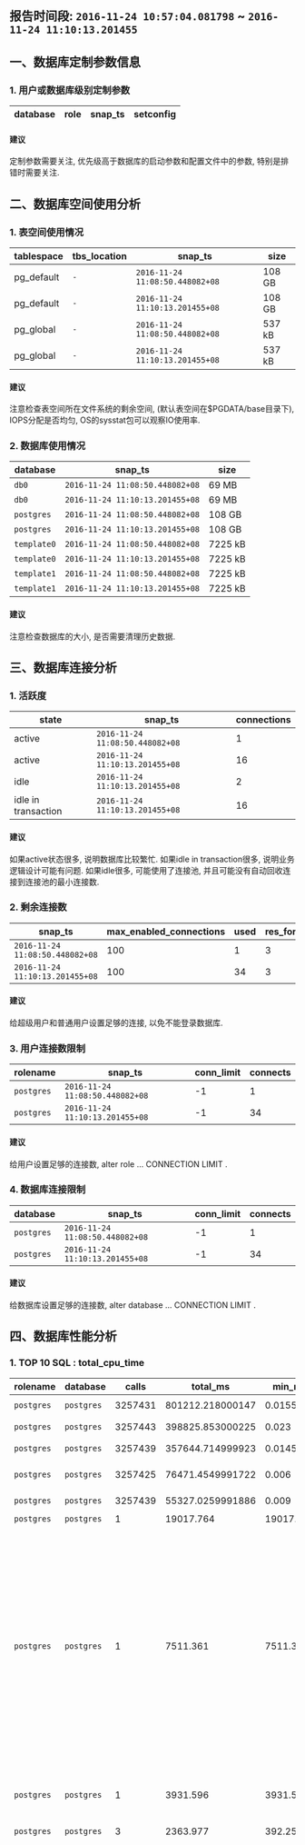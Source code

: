  ## 报告时间段: ```2016-11-24 10:57:04.081798``` ~ ```2016-11-24 11:10:13.201455```    
   
 ## 一、数据库定制参数信息
   
 ### 1. 用户或数据库级别定制参数
   
 database | role | snap_ts | setconfig
 ---|---|---|---
   
 #### 建议
   
 定制参数需要关注, 优先级高于数据库的启动参数和配置文件中的参数, 特别是排错时需要关注.  
   
 ## 二、数据库空间使用分析
   
 ### 1. 表空间使用情况
   
 tablespace | tbs_location | snap_ts | size
 ---|---|---|---
 pg_default | ```-``` | ```2016-11-24 11:08:50.448082+08``` | 108 GB
 pg_default | ```-``` | ```2016-11-24 11:10:13.201455+08``` | 108 GB
 pg_global | ```-``` | ```2016-11-24 11:08:50.448082+08``` | 537 kB
 pg_global | ```-``` | ```2016-11-24 11:10:13.201455+08``` | 537 kB
   
 #### 建议
   
 注意检查表空间所在文件系统的剩余空间, (默认表空间在$PGDATA/base目录下), IOPS分配是否均匀, OS的sysstat包可以观察IO使用率.  
   
 ### 2. 数据库使用情况
   
 database | snap_ts | size
 ---|---|---
 ```db0``` | ```2016-11-24 11:08:50.448082+08``` | 69 MB
 ```db0``` | ```2016-11-24 11:10:13.201455+08``` | 69 MB
 ```postgres``` | ```2016-11-24 11:08:50.448082+08``` | 108 GB
 ```postgres``` | ```2016-11-24 11:10:13.201455+08``` | 108 GB
 ```template0``` | ```2016-11-24 11:08:50.448082+08``` | 7225 kB
 ```template0``` | ```2016-11-24 11:10:13.201455+08``` | 7225 kB
 ```template1``` | ```2016-11-24 11:08:50.448082+08``` | 7225 kB
 ```template1``` | ```2016-11-24 11:10:13.201455+08``` | 7225 kB
   
 #### 建议
   
 注意检查数据库的大小, 是否需要清理历史数据.  
   
 ## 三、数据库连接分析
   
 ### 1. 活跃度
   
 state | snap_ts | connections
 ---|---|---
 active | ```2016-11-24 11:08:50.448082+08``` | 1
 active | ```2016-11-24 11:10:13.201455+08``` | 16
 idle | ```2016-11-24 11:10:13.201455+08``` | 2
 idle in transaction | ```2016-11-24 11:10:13.201455+08``` | 16
   
 #### 建议
   
 如果active状态很多, 说明数据库比较繁忙. 如果idle in transaction很多, 说明业务逻辑设计可能有问题. 如果idle很多, 可能使用了连接池, 并且可能没有自动回收连接到连接池的最小连接数.  
   
 ### 2. 剩余连接数
   
 snap_ts | max_enabled_connections | used | res_for_super | res_for_normal
 ---|---|---|---|---
 ```2016-11-24 11:08:50.448082+08``` | 100 | 1 | 3 | 96
 ```2016-11-24 11:10:13.201455+08``` | 100 | 34 | 3 | 63
   
 #### 建议
   
 给超级用户和普通用户设置足够的连接, 以免不能登录数据库.  
   
 ### 3. 用户连接数限制
   
 rolename | snap_ts | conn_limit | connects
 ---|---|---|---
 ```postgres``` | ```2016-11-24 11:08:50.448082+08``` | -1 | 1
 ```postgres``` | ```2016-11-24 11:10:13.201455+08``` | -1 | 34
   
 #### 建议
   
 给用户设置足够的连接数, alter role ... CONNECTION LIMIT .  
   
 ### 4. 数据库连接限制
   
 database | snap_ts | conn_limit | connects
 ---|---|---|---
 ```postgres``` | ```2016-11-24 11:08:50.448082+08``` | -1 | 1
 ```postgres``` | ```2016-11-24 11:10:13.201455+08``` | -1 | 34
   
 #### 建议
   
 给数据库设置足够的连接数, alter database ... CONNECTION LIMIT .  
   
 ## 四、数据库性能分析
   
 ### 1. TOP 10 SQL : total_cpu_time
   
 rolename | database | calls | total_ms | min_ms | max_ms | mean_ms | stddev_ms | rows | shared_blks_hit | shared_blks_read | shared_blks_dirtied | shared_blks_written | local_blks_hit | local_blks_read | local_blks_dirtied | shared_blks_written | temp_blks_read | temp_blks_written | blk_read_time | blk_write_time | query
 ---|---|---|---|---|---|---|---|---|---|---|---|---|---|---|---|---|---|---|---|---|---
 ```postgres``` | ```postgres``` | 3257431 | 801212.218000147 | 0.0155 | 661.5295 | 0.228815984402593 | 2.67856748675768 | 3257431 | 126748340 | 2100 | 12197 | 0 | 0 | 0 | 0 | 0 | 0 | 0 | 0 | 0 |  ```UPDATE pgbench_branches SET bbalance = bbalance + $1 WHERE bid = $2;```
 ```postgres``` | ```postgres``` | 3257443 | 398825.853000225 | 0.023 | 648.646 | 0.124109951147548 | 4.6639211699234 | 3257443 | 17604282 | 2921 | 2476560 | 0 | 0 | 0 | 0 | 0 | 0 | 0 | 0 | 0 |  ```UPDATE pgbench_accounts SET abalance = abalance + $1 WHERE aid = $2;```
 ```postgres``` | ```postgres``` | 3257439 | 357644.714999923 | 0.0145 | 653.85 | 0.102480527524248 | 1.36301121326012 | 3257439 | 114801162 | 905 | 27190 | 0 | 0 | 0 | 0 | 0 | 0 | 0 | 0 | 0 |  ```UPDATE pgbench_tellers SET tbalance = tbalance + $1 WHERE tid = $2;```
 ```postgres``` | ```postgres``` | 3257425 | 76471.4549991722 | 0.006 | 462.702 | 0.0232362901295874 | 1.77897215668638 | 3257425 | 3365375 | 20746 | 23380 | 0 | 0 | 0 | 0 | 0 | 0 | 0 | 0 | 0 |  ```INSERT INTO pgbench_history (tid, bid, aid, delta, mtime) VALUES ($1, $2, $3, $4, CURRENT_TIMESTAMP);```
 ```postgres``` | ```postgres``` | 3257439 | 55327.0259991886 | 0.009 | 18.772 | 0.0170636195451918 | 0.040562028155207 | 3257439 | 13227016 | 0 | 0 | 0 | 0 | 0 | 0 | 0 | 0 | 0 | 0 | 0 |  ```SELECT abalance FROM pgbench_accounts WHERE aid = $1;```
 ```postgres``` | ```postgres``` | 1 | 19017.764 | 19017.764 | 19017.764 | 19017.764 | 0 | 1 | 2631936 | 2100 | 2130 | 0 | 0 | 0 | 0 | 0 | 14163 | 14081 | 0 | 0 |  ```select snap_database();```
 ```postgres``` | ```postgres``` | 1 | 7511.361 | 7511.361 | 7511.361 | 7511.361 | 0 | 0 | 816723 | 3 | 6 | 0 | 0 | 0 | 0 | 0 | 225 | 211 | 0 | 0 |  ```create table IF NOT EXISTS snap_pg_rel_space_bucket as select 1::int8 snap_id, now() snap_ts, current_database(), buk this_buk_no, cnt rels_in_this_buk, pg_size_pretty(min) buk_min, pg_size_pretty(max) buk_max from  (   select row_number() over (partition by buk order by tsize), tsize, buk, min(tsize) over (partition by buk),max(tsize) over (partition by buk), count(*) over (partition by buk) cnt from   (     select pg_relation_size(a.oid) tsize, width_bucket(pg_relation_size(a.oid),tmin-1,tmax+1,10) buk from     (       select min(pg_relation_size(a.oid)) tmin, max(pg_relation_size(a.oid)) tmax from pg_class a, pg_namespace c where a.relnamespace=c.oid and nspname !~ $$^pg_$$ and nspname<>$$information_schema$$     ) t, pg_class a, pg_namespace c where a.relnamespace=c.oid and nspname !~ $$^pg_$$ and nspname<>$$information_schema$$   ) t  ) t where row_number=1;```
 ```postgres``` | ```postgres``` | 1 | 3931.596 | 3931.596 | 3931.596 | 3931.596 | 0 | 0 | 909503 | 1 | 1 | 0 | 0 | 0 | 0 | 0 | 0 | 0 | 0 | 0 |  ```create table IF NOT EXISTS snap_pg_hash_idx as select 1::int8 snap_id, now() snap_ts, current_database(),pg_get_indexdef(oid) from pg_class where relkind=$$i$$ and pg_get_indexdef(oid) ~ $$USING hash$$;```
 ```postgres``` | ```postgres``` | 3 | 2363.977 | 392.25 | 1006.846 | 787.992333333333 | 280.356036853538 | 1043 | 27870 | 0 | 0 | 0 | 0 | 0 | 0 | 0 | 19604 | 19604 | 0 | 0 |  ```select snap_report_database(?,?);```
 ```postgres``` | ```postgres``` | 1 | 2158.239 | 2158.239 | 2158.239 | 2158.239 | 0 | 0 | 223555 | 3 | 4 | 0 | 0 | 0 | 0 | 0 | 4682 | 4666 | 0 | 0 |  ```create table IF NOT EXISTS snap_pg_table_bloat as select 1::int8 snap_id, now() snap_ts,    current_database() AS db, schemaname, tablename, reltuples::bigint AS tups, relpages::bigint AS pages, otta,   ROUND(CASE WHEN otta=0 OR sml.relpages=0 OR sml.relpages=otta THEN 0.0 ELSE sml.relpages/otta::numeric END,1) AS tbloat,   CASE WHEN relpages < otta THEN 0 ELSE relpages::bigint - otta END AS wastedpages,   CASE WHEN relpages < otta THEN 0 ELSE bs*(sml.relpages-otta)::bigint END AS wastedbytes,   CASE WHEN relpages < otta THEN $$0 bytes$$::text ELSE (bs*(relpages-otta))::bigint &#124;&#124; $$ bytes$$ END AS wastedsize,   iname, ituples::bigint AS itups, ipages::bigint AS ipages, iotta,   ROUND(CASE WHEN iotta=0 OR ipages=0 OR ipages=iotta THEN 0.0 ELSE ipages/iotta::numeric END,1) AS ibloat,   CASE WHEN ipages < iotta THEN 0 ELSE ipages::bigint - iotta END AS wastedipages,   CASE WHEN ipages < iotta THEN 0 ELSE bs*(ipages-iotta) END AS wastedibytes,   CASE WHEN ipages < iotta THEN $$0 bytes$$ ELSE (bs*(ipages-iotta))::bigint &#124;&#124; $$ bytes$$ END AS wastedisize,   CASE WHEN relpages < otta THEN     CASE WHEN ipages < iotta THEN 0 ELSE bs*(ipages-iotta::bigint) END     ELSE CASE WHEN ipages < iotta THEN bs*(relpages-otta::bigint)       ELSE bs*(relpages-otta::bigint + ipages-iotta::bigint) END   END AS totalwastedbytes FROM (   SELECT     nn.nspname AS schemaname,     cc.relname AS tablename,     COALESCE(cc.reltuples,0) AS reltuples,     COALESCE(cc.relpages,0) AS relpages,     COALESCE(bs,0) AS bs,     COALESCE(CEIL((cc.reltuples*((datahdr+ma-       (CASE WHEN datahdr%ma=0 THEN ma ELSE datahdr%ma END))+nullhdr2+4))/(bs-20::float)),0) AS otta,     COALESCE(c2.relname,$$?$$) AS iname, COALESCE(c2.reltuples,0) AS ituples, COALESCE(c2.relpages,0) AS ipages,     COALESCE(CEIL((c2.reltuples*(datahdr-12))/(bs-20::float)),0) AS iotta    FROM      pg_class cc   JOIN pg_namespace nn ON cc.relnamespace = nn.oid AND nn.nspname <> $$information_schema$$   LEFT JOIN   (     SELECT       ma,bs,foo.nspname,foo.relname,       (datawidth+(hdr+ma-(case when hdr%ma=0 THEN ma ELSE hdr%ma END)))::numeric AS datahdr,       (maxfracsum*(nullhdr+ma-(case when nullhdr%ma=0 THEN ma ELSE nullhdr%ma END))) AS nullhdr2     FROM (       SELECT         ns.nspname, tbl.relname, hdr, ma, bs,         SUM((1-coalesce(null_frac,0))*coalesce(avg_width, 2048)) AS datawidth,         MAX(coalesce(null_frac,0)) AS maxfracsum,         hdr+(           SELECT 1+count(*)/8           FROM pg_stats s2           WHERE null_frac<>0 AND s2.schemaname = ns.nspname AND s2.tablename = tbl.relname         ) AS nullhdr       FROM pg_attribute att        JOIN pg_class tbl ON att.attrelid = tbl.oid       JOIN pg_namespace ns ON ns.oid = tbl.relnamespace        LEFT JOIN pg_stats s ON s.schemaname=ns.nspname       AND s.tablename = tbl.relname       AND s.inherited=false       AND s.attname=att.attname,       (         SELECT           (SELECT current_setting($$block_size$$)::numeric) AS bs,             CASE WHEN SUBSTRING(SPLIT_PART(v, $$ $$, 2) FROM $$#"[0-9]+.[0-9]+#"%$$ for $$#$$)               IN ($$8.0$$,$$8.1$$,$$8.2$$) THEN 27 ELSE 23 END AS hdr,           CASE WHEN v ~ $$mingw32$$ OR v ~ $$64-bit$$ THEN 8 ELSE 4 END AS ma         FROM (SELECT version() AS v) AS foo       ) AS constants       WHERE att.attnum > 0 AND tbl.relkind=$$r$$       GROUP BY 1,2,3,4,5     ) AS foo   ) AS rs   ON cc.relname = rs.relname AND nn.nspname = rs.nspname   LEFT JOIN pg_index i ON indrelid = cc.oid   LEFT JOIN pg_class c2 ON c2.oid = i.indexrelid ) AS sml order by wastedbytes desc limit 10;```
   
 #### 建议
   
 检查SQL是否有优化空间, 配合auto_explain插件在csvlog中观察LONG SQL的执行计划是否正确.  
   
 ### 2. 数据库统计信息, 回滚比例, 命中比例, 数据块读写时间, 死锁, 复制冲突
   
 database | snap_ts | rollback_ratio | hit_ratio | blk_read_time | blk_write_time | conflicts | deadlocks
 ---|---|---|---|---|---|---|---
 ```db0``` | ```2016-11-24 11:08:50.448082+08``` | 0.00 % | 0.00 % | 0 | 0 | 0 | 0
 ```db0``` | ```2016-11-24 11:10:13.201455+08``` | 0.00 % | 0.00 % | 0 | 0 | 0 | 0
 ```postgres``` | ```2016-11-24 11:08:50.448082+08``` | 0.00 % | 99.94 % | 0 | 0 | 0 | 0
 ```postgres``` | ```2016-11-24 11:10:13.201455+08``` | 0.00 % | 99.98 % | 0 | 0 | 0 | 0
 ```template0``` | ```2016-11-24 11:08:50.448082+08``` | 0.00 % | 0.00 % | 0 | 0 | 0 | 0
 ```template0``` | ```2016-11-24 11:10:13.201455+08``` | 0.00 % | 0.00 % | 0 | 0 | 0 | 0
 ```template1``` | ```2016-11-24 11:08:50.448082+08``` | 0.00 % | 0.00 % | 0 | 0 | 0 | 0
 ```template1``` | ```2016-11-24 11:10:13.201455+08``` | 0.00 % | 0.00 % | 0 | 0 | 0 | 0
   
 #### 建议
   
 回滚比例大说明业务逻辑可能有问题, 命中率小说明shared_buffer要加大, 数据块读写时间长说明块设备的IO性能要提升, 死锁次数多说明业务逻辑有问题, 复制冲突次数多说明备库可能在跑LONG SQL.  
   
 ### 3. 检查点, bgwriter 统计信息
   
 checkpoints_timed | checkpoints_req | checkpoint_write_time | checkpoint_sync_time | buffers_checkpoint | buffers_clean | maxwritten_clean | buffers_backend | buffers_backend_fsync | buffers_alloc
 ---|---|---|---|---|---|---|---|---|---
 1 | 38 | 152252 | 1949 | 2510995 | 0 | 0 | 33459 | 0 | 30984
   
 #### 说明
   
 checkpoints_timed , 统计周期内, 发生了多少次调度检查点.  
   
 checkpoints_req , 统计周期内, 发生了多少次人为执行检查点.  
   
 checkpoint_write_time , 检查点过程中, write系统调用的耗时ms.  
   
 checkpoint_sync_time , 检查点过程中, fsync系统调用的耗时ms.  
   
 buffers_checkpoint , 检查点过程中, ckpt进程写出(write)了多少buffer pages.  
   
 buffers_clean , 统计周期内, bgwriter进程写出(write)了多少buffer pages.  
   
 maxwritten_clean , 统计周期内, bgwriter被打断了多少次(由于write的pages超过一个bgwriter调度周期内的阈值).  
   
 buffers_backend , 统计周期内, 有多少pages是被backend process直接write out的.  
   
 buffers_backend_fsync , 统计周期内, 有多少pages是被backend process直接fsync的.  
   
 buffers_alloc , 统计周期内, 指派了多少个pages.  
   
 #### 建议
   
 checkpoint_write_time多说明检查点持续时间长, 检查点过程中产生了较多的脏页.  
   
 checkpoint_sync_time代表检查点开始时的shared buffer中的脏页被同步到磁盘的时间, 如果时间过长, 并且数据库在检查点时性能较差, 考虑一下提升块设备的IOPS能力.  
   
 buffers_backend_fsync太多说明需要加大shared buffer 或者 减小bgwriter_delay参数.  
   
 maxwritten_clean太多说明需要减小调大bgwriter_lru_maxpages和bgwriter_lru_multiplier参数.  
   
 ### 4. 归档统计信息
   
 archived_count | last_archived_wal | last_archived_time | failed_count | last_failed_wal | last_failed_time | now_insert_xlog_file
 ---|---|---|---|---|---|---
 0 | - | ```1970-01-01 00:00:00+08``` | 728 | 00000001000000820000002D | ```2016-11-24 11:10:13.476726+08``` | 000000010000008700000003
   
 #### 建议
   
 last_archived_wal和now_insert_xlog_file相差很多, 说明失败的归档很多.  
   
 ## 五、数据库年龄分析
   
 ### 1. 数据库年龄
   
 database | snap_ts | age | age_remain
 ---|---|---|---
 ```db0``` | ```2016-11-24 11:08:50.448082+08``` | 67739317 | 2079744331
 ```db0``` | ```2016-11-24 11:10:13.201455+08``` | 68949292 | 2078534356
 ```postgres``` | ```2016-11-24 11:08:50.448082+08``` | 67739317 | 2079744331
 ```postgres``` | ```2016-11-24 11:10:13.201455+08``` | 68949292 | 2078534356
 ```template0``` | ```2016-11-24 11:08:50.448082+08``` | 67739317 | 2079744331
 ```template0``` | ```2016-11-24 11:10:13.201455+08``` | 68949292 | 2078534356
 ```template1``` | ```2016-11-24 11:08:50.448082+08``` | 67739317 | 2079744331
 ```template1``` | ```2016-11-24 11:10:13.201455+08``` | 68949292 | 2078534356
   
 #### 建议
   
 数据库的年龄正常情况下应该小于vacuum_freeze_table_age, 如果剩余年龄小于2亿, 建议人为干预, 将LONG SQL或事务杀掉后, 执行vacuum freeze.  
   
 ### 2. 长事务, 2PC
   
 snap_ts | database | user | query | xact_start | xact_duration | query_start | query_duration | state
 ---|---|---|---|---|---|---|---|---
   
 snap_ts | name | statement | prepare_time | duration | parameter_types | from_sql
 ---|---|---|---|---|---|---|---|---
   
 #### 建议
   
 长事务过程中产生的垃圾, 无法回收, 建议不要在数据库中运行LONG SQL, 或者错开DML高峰时间去运行LONG SQL. 2PC事务一定要记得尽快结束掉, 否则可能会导致数据库膨胀.  
   
 参考: http://blog.163.com/digoal@126/blog/static/1638770402015329115636287/   
   
 ## 六、数据库安全或潜在风险分析
   
 ### 1. 用户密码到期时间
   
 snap_ts | rolname | rolvaliduntil
 ---|---|---|---
 ```2016-11-24 11:10:13.201455+08``` | ```a``` | ```9999-01-01 00:00:00+08```
 ```2016-11-24 11:10:13.201455+08``` | ```b``` | ```9999-01-01 00:00:00+08```
 ```2016-11-24 11:10:13.201455+08``` | ```dba``` | ```9999-01-01 00:00:00+08```
 ```2016-11-24 11:10:13.201455+08``` | ```digoal``` | ```9999-01-01 00:00:00+08```
 ```2016-11-24 11:10:13.201455+08``` | ```pg_signal_backend``` | ```9999-01-01 00:00:00+08```
 ```2016-11-24 11:10:13.201455+08``` | ```postgres``` | ```9999-01-01 00:00:00+08```
 ```2016-11-24 11:10:13.201455+08``` | ```test``` | ```9999-01-01 00:00:00+08```
 ```2016-11-24 11:10:13.201455+08``` | ```test1``` | ```9999-01-01 00:00:00+08```
   
 #### 建议
   
 到期后, 用户将无法登陆, 记得修改密码, 同时将密码到期时间延长到某个时间或无限时间, alter role ... VALID UNTIL 'timestamp'.   
